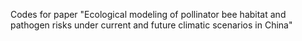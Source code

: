 Codes for paper "Ecological modeling of pollinator bee habitat and pathogen risks under current and future climatic scenarios in China"
